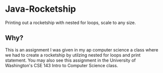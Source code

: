 # Java-Rocketship

Printing out a rocketship with nested for loops, scale to any size.

## Why?

This is an assignment I was given in my ap computer science a class where we had to create a rocketship by utilzing nested for loops and print statement. You may also see this assignment in the University of Washington's CSE 143 Intro to Computer Science class.

